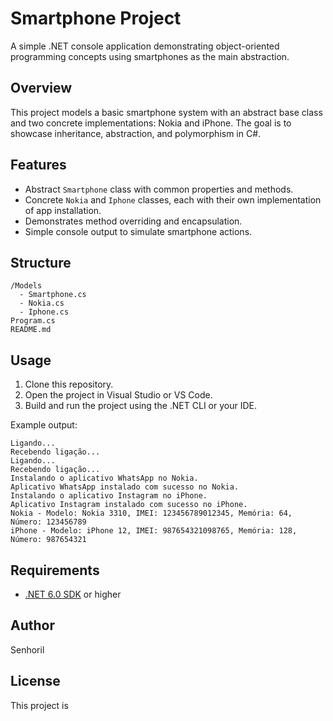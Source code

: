 # Smartphone Project

A simple .NET console application demonstrating object-oriented programming concepts using smartphones as the main abstraction.

## Overview

This project models a basic smartphone system with an abstract base class and two concrete implementations: Nokia and iPhone. The goal is to showcase inheritance, abstraction, and polymorphism in C#.

## Features

- Abstract `Smartphone` class with common properties and methods.
- Concrete `Nokia` and `Iphone` classes, each with their own implementation of app installation.
- Demonstrates method overriding and encapsulation.
- Simple console output to simulate smartphone actions.

## Structure

```
/Models
  - Smartphone.cs
  - Nokia.cs
  - Iphone.cs
Program.cs
README.md
```

## Usage

1. Clone this repository.
2. Open the project in Visual Studio or VS Code.
3. Build and run the project using the .NET CLI or your IDE.

Example output:
```
Ligando...
Recebendo ligação...
Ligando...
Recebendo ligação...
Instalando o aplicativo WhatsApp no Nokia.
Aplicativo WhatsApp instalado com sucesso no Nokia.
Instalando o aplicativo Instagram no iPhone.
Aplicativo Instagram instalado com sucesso no iPhone.
Nokia - Modelo: Nokia 3310, IMEI: 123456789012345, Memória: 64, Número: 123456789
iPhone - Modelo: iPhone 12, IMEI: 987654321098765, Memória: 128, Número: 987654321
```

## Requirements

- [.NET 6.0 SDK](https://dotnet.microsoft.com/download) or higher

## Author

Senhoril

## License

This project is